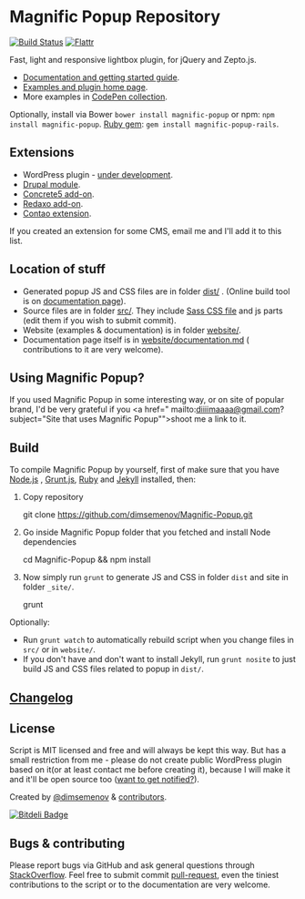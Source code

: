 # Magnific Popup Repository

[![Build Status](https://travis-ci.org/dimsemenov/Magnific-Popup.png)](https://travis-ci.org/dimsemenov/Magnific-Popup)
[![Flattr](http://api.flattr.com/button/flattr-badge-large.png)](https://flattr.com/thing/1310305/Magnific-Popup-by-dimsemenov)

Fast, light and responsive lightbox plugin, for jQuery and Zepto.js.

- [Documentation and getting started guide](http://dimsemenov.com/plugins/magnific-popup/documentation.html).
- [Examples and plugin home page](http://dimsemenov.com/plugins/magnific-popup/).
- More examples in [CodePen collection](http://codepen.io/collection/nLcqo).

Optionally, install via Bower `bower install magnific-popup` or npm: `npm install magnific-popup`.
[Ruby gem](https://rubygems.org/gems/magnific-popup-rails): `gem install magnific-popup-rails`.

## Extensions

- WordPress plugin - [under development](http://dimsemenov.com/plugins/magnific-popup/wordpress.html).
- [Drupal module](https://drupal.org/project/magnific_popup).
- [Concrete5 add-on](https://github.com/cdowdy/concrete5-Magnific-Popup).
- [Redaxo add-on](http://www.redaxo.org/de/download/addons/?addon_id=1131).
- [Contao extension](https://github.com/fritzmg/contao-magnific-popup).

If you created an extension for some CMS, email me and I'll add it to this list.

## Location of stuff

- Generated popup JS and CSS files are in folder [dist/](https://github.com/dimsemenov/Magnific-Popup/tree/master/dist)
  . (Online build tool is on [documentation page](http://dimsemenov.com/plugins/magnific-popup/documentation.html)).
- Source files are in folder [src/](https://github.com/dimsemenov/Magnific-Popup/tree/master/src). They
  include [Sass CSS file](https://github.com/dimsemenov/Magnific-Popup/blob/master/src/css/main.scss) and js parts (edit
  them if you wish to submit commit).
- Website (examples & documentation) is in
  folder [website/](https://github.com/dimsemenov/Magnific-Popup/tree/master/website).
- Documentation page itself is
  in [website/documentation.md](https://github.com/dimsemenov/Magnific-Popup/blob/master/website/documentation.md) (
  contributions to it are very welcome).

## Using Magnific Popup?

If you used Magnific Popup in some interesting way, or on site of popular brand, I'd be very grateful if you <a href="
mailto:diiiimaaaa@gmail.com?subject="Site that uses Magnific Popup"">shoot me</a> a link to it.

## Build

To compile Magnific Popup by yourself, first of make sure that you have [Node.js](http://nodejs.org/)
, [Grunt.js](https://github.com/cowboy/grunt), [Ruby](http://www.ruby-lang.org/)
and [Jekyll](https://github.com/mojombo/jekyll/) installed, then:

1) Copy repository

   git clone https://github.com/dimsemenov/Magnific-Popup.git

2) Go inside Magnific Popup folder that you fetched and install Node dependencies

   cd Magnific-Popup && npm install

3) Now simply run `grunt` to generate JS and CSS in folder `dist` and site in folder `_site/`.

   grunt

Optionally:

- Run `grunt watch` to automatically rebuild script when you change files in `src/` or in `website/`.
- If you don't have and don't want to install Jekyll, run `grunt nosite` to just build JS and CSS files related to popup
  in `dist/`.

## [Changelog](https://github.com/dimsemenov/Magnific-Popup/releases)

## License

Script is MIT licensed and free and will always be kept this way. But has a small restriction from me - please do not
create public WordPress plugin based on it(or at least contact me before creating it), because I will make it and it'll
be open source too ([want to get notified?](http://dimsemenov.com/subscribe.html)).

Created by [@dimsemenov](http://twitter.com/dimsemenov)
& [contributors](https://github.com/dimsemenov/Magnific-Popup/contributors).

[![Bitdeli Badge](https://d2weczhvl823v0.cloudfront.net/dimsemenov/magnific-popup/trend.png)](https://bitdeli.com/free "Bitdeli Badge")

## Bugs & contributing

Please report bugs via GitHub and ask general questions
through [StackOverflow](http://stackoverflow.com/questions/tagged/magnific-popup). Feel free to submit
commit [pull-request](https://github.com/dimsemenov/Magnific-Popup/pulls), even the tiniest contributions to the script
or to the documentation are very welcome.


